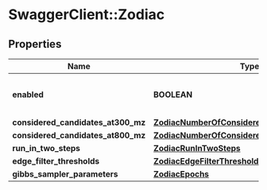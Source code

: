 # SwaggerClient::Zodiac

## Properties
Name | Type | Description | Notes
------------ | ------------- | ------------- | -------------
**enabled** | **BOOLEAN** | tags whether the tool is enabled | [optional] 
**considered_candidates_at300_mz** | [**ZodiacNumberOfConsideredCandidatesAt300Mz**](ZodiacNumberOfConsideredCandidatesAt300Mz.md) |  | [optional] 
**considered_candidates_at800_mz** | [**ZodiacNumberOfConsideredCandidatesAt800Mz**](ZodiacNumberOfConsideredCandidatesAt800Mz.md) |  | [optional] 
**run_in_two_steps** | [**ZodiacRunInTwoSteps**](ZodiacRunInTwoSteps.md) |  | [optional] 
**edge_filter_thresholds** | [**ZodiacEdgeFilterThresholds**](ZodiacEdgeFilterThresholds.md) |  | [optional] 
**gibbs_sampler_parameters** | [**ZodiacEpochs**](ZodiacEpochs.md) |  | [optional] 

